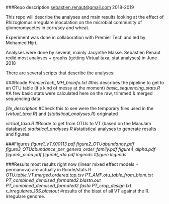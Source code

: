 
###Repo description
sebastien.renaut@gmail.com
2018-2019

This repo will describe the analyses and main results looking at the effect of Rhizoglomus irregulare inoculation on the microbial community of glomeromycetes in corn/soy and wheat. 

Experiment was done in collaboration with Premier Tech and led by Mohamed Hijri. 

Analyses were done by several, mainly Jacynthe Masse. Sebastien Renaut redid most analyses + graphs (getting Virtual taxa, stat analyses) in June 2018

There are several scripts that describe the analyses:

###Rcode
*PremierTech_MH_bioinfo.txt* #this describes the pipeline to get to an OTU table (it's kind of messy at the moment)
*basic_sequencing_stats.R* #A few basic stats were calculated here on the raw, trimmed & merged sequencing data

*file_description* #Check this to see were the temporary files used in the (*virtual_taxa.R*) and (*statistical_analyses.R*) originated

*virtual_taxa.R* #Rcode to get from OTUs to VT (based on the MaarJam database)
*statistical_analyses.R* #statistical analyses to generate results and figures.

###Figures
*figure1_VTX00113.pdf*
*figure2_OTUabundance.pdf*
*figure3_OTUabundance_per_genera_order_family.pdf*
*figure4_alpha.pdf*
*figure5_pcoa.pdf*
*figure6_rda.pdf*
*legends #figure legends*

###Results
most results right now (linear mixed effect models + permanova) are actually in Rcode/stats.R
*OTU.table.VT.merged.ordered.top.tsv*
*PT_AMF.otu_table_from_biom.txt*
*PT_combined_denoised_formated2.blastn.out*
*PT_combined_denoised_formated2.fasta*
*PT_crop_design.txt*
*r_irregulares_16S.blastout* #results of the blast of all VT against the R. irregulare genome.

